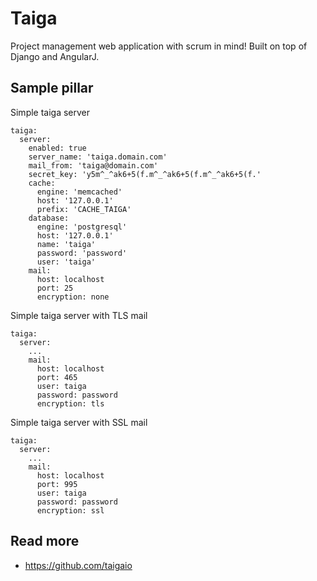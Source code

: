 
# Taiga

Project management web application with scrum in mind! Built on top of Django and AngularJ.

## Sample pillar

Simple taiga server 

    taiga:
      server:
        enabled: true
        server_name: 'taiga.domain.com'
        mail_from: 'taiga@domain.com'
        secret_key: 'y5m^_^ak6+5(f.m^_^ak6+5(f.m^_^ak6+5(f.'
        cache:
          engine: 'memcached'
          host: '127.0.0.1'
          prefix: 'CACHE_TAIGA'
        database:
          engine: 'postgresql'
          host: '127.0.0.1'
          name: 'taiga'
          password: 'password'
          user: 'taiga'
        mail:
          host: localhost
          port: 25
          encryption: none

Simple taiga server with TLS mail

    taiga:
      server:
        ...
        mail:
          host: localhost
          port: 465
          user: taiga
          password: password
          encryption: tls

Simple taiga server with SSL mail

    taiga:
      server:
        ...
        mail:
          host: localhost
          port: 995
          user: taiga
          password: password
          encryption: ssl

## Read more

* https://github.com/taigaio
